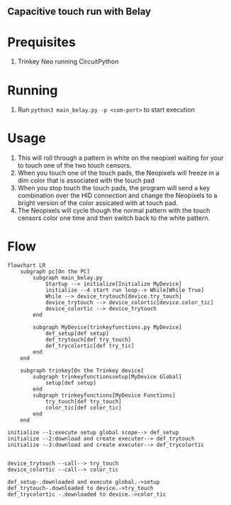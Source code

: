 ## Capacitive touch run with Belay

# Prequisites
1. Trinkey Neo running CircuitPython

# Running
1. Run `python3 main_belay.py -p <com-port>` to start execution

# Usage
1. This will roll through a pattern in white on the neopixel waiting for your to touch one of the two touch censors.
1. When you touch one of the touch pads, the Neopixels will freeze in a dim color that is associated with the touch pad
1. When you stop touch the touch pads, the program will send a key combination over the HID connection and change the Neopixels to a bright version of the color assicated with at touch pad.
1. The Neopixels will cycle though the normal pattern with the touch censors color one time and then switch back to the white pattern.

# Flow

```mermaid
flowchart LR
    subgraph pc[On the PC]
        subgraph main_belay.py
            Startup --> initialize[Initialize MyDevice]
            initialize --4 start run loop--> While[While True]
            While --> device_trytouch[device.try_touch]
            device_trytouch --> device_colortic[device.color_tic]
            device_colortic --> device_trytouch
        end

        subgraph MyDevice[trinkeyfunctions.py MyDevice]
            def_setup[def setup]
            def_trytouch[def try_touch]
            def_trycolortic[def try_tic]
        end
    end

    subgraph trinkey[On the Trinkey device]
        subgraph trinkeyfunctionssetup[MyDevice Global]
            setup[def setup]
        end
        subgraph trinkeyfunctions[MyDevice Functions]
            try_touch[def try_touch]
            color_tic[def color_tic]
        end
    end

initialize --1:execute setup global scope--> def_setup
initialize --2:download and create executer--> def_trytouch
initialize --3:download and create executer--> def_trycolortic


device_trytouch --call--> try_touch
device_colortic --call--> color_tic

def_setup-.downloaded and execute global.->setup
def_trytouch-.downloaded to device.->try_touch
def_trycolortic -.downloaded to device.->color_tic
```